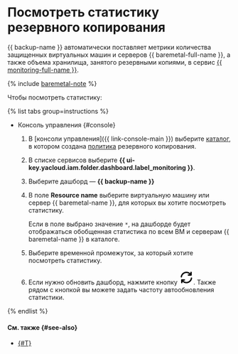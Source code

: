 # Посмотреть статистику резервного копирования

{{ backup-name }} автоматически поставляет метрики количества защищенных виртуальных машин и серверов {{ baremetal-full-name }}, а также объема хранилища, занятого резервными копиями, в сервис [{{ monitoring-full-name }}](../../monitoring/).

{% include [baremetal-note](../../_includes/backup/baremetal-note.md) %}

Чтобы посмотреть статистику:

{% list tabs group=instructions %}

- Консоль управления {#console}

  1. В [консоли управления]({{ link-console-main }}) выберите [каталог](../../resource-manager/concepts/resources-hierarchy.md#folder), в котором создана [политика](../concepts/policy.md) резервного копирования.
  1. В списке сервисов выберите **{{ ui-key.yacloud.iam.folder.dashboard.label_monitoring }}**.
  1. Выберите дашборд — **{{ backup-name }}**
  1. В поле **Resource name** выберите виртуальную машину или сервер {{ baremetal-name }}, для которых вы хотите посмотреть статистику.

     Если в поле выбрано значение `*`, на дашборде будет отображаться обобщенная статистика по всем ВМ и серверам {{ baremetal-name }} в каталоге.

  1. Выберите временной промежуток, за который хотите посмотреть статистику.
  1. Если нужно обновить дашборд, нажмите кнопку ![](../../_assets/console-icons/arrows-rotate-right.svg). Также рядом с кнопкой вы можете задать частоту автообновления статистики.

{% endlist %}

#### См. также {#see-also}

* [{#T}](../metrics.md)
